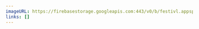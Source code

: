 ```yaml
---
imageURL: https://firebasestorage.googleapis.com:443/v0/b/festivl.appspot.com/o/userContent%2FE9E7FAF0-EA92-4271-9205-1F9528233639.png?alt=media&token=df1839d3-57eb-45e6-bbad-344ac35bcb7a
links: []
---
```

